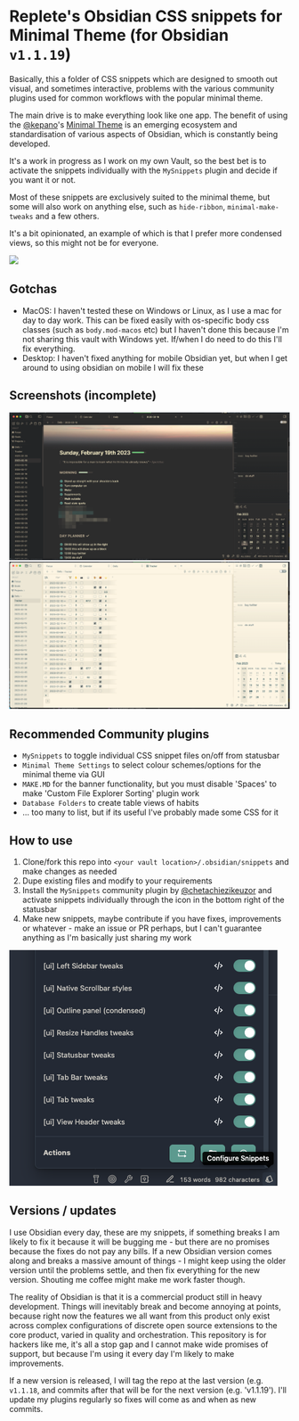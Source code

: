 # Replete's Obsidian CSS snippets for Minimal Theme (for Obsidian `v1.1.19`)

Basically, this a folder of CSS snippets which are designed to smooth out visual, and sometimes interactive, problems with the various community plugins used for common workflows with the popular minimal theme.

The main drive is to make everything look like one app. The benefit of using the [@kepano](https://github.com/kepan)'s [Minimal Theme](https://github.com/kepano/obsidian-minimal) is an emerging ecosystem and standardisation of various aspects of Obsidian, which is constantly being developed.

It's a work in progress as I work on my own Vault, so the best bet is to activate the snippets individually with the `MySnippets` plugin and decide if you want it or not.

Most of these snippets are exclusively suited to the minimal theme, but some will also work on anything else, such as `hide-ribbon`, `minimal-make-tweaks` and a few others.

It's a bit opinionated, an example of which is that I prefer more condensed views, so this might not be for everyone.

<a href="https://www.buymeacoffee.com/replete"><img src="https://img.buymeacoffee.com/button-api/?text=Buy me a coffee&emoji=&slug=replete&button_colour=6a8695&font_colour=ffffff&font_family=Poppins&outline_colour=000000&coffee_colour=FFDD00"></a>

## Gotchas

- MacOS: I haven't tested these on Windows or Linux, as I use a mac for day to day work. This can be fixed easily with os-specific body css classes (such as `body.mod-macos` etc) but I haven't done this because I'm not sharing this vault with Windows yet. If/when I do need to do this I'll fix everything.
- Desktop: I haven't fixed anything for mobile Obsidian yet, but when I get around to using obsidian on mobile I will fix these

## Screenshots (incomplete)

![Dark theme](_theme-dark.png)
![Light theme](_theme-light.png)

## Recommended Community plugins

- `MySnippets` to toggle individual CSS snippet files on/off from statusbar
- `Minimal Theme Settings` to select colour schemes/options for the minimal theme via GUI
- `MAKE.MD` for the banner functionality, but you must disable 'Spaces' to make 'Custom File Explorer Sorting' plugin work
- `Database Folders` to create table views of habits
- ... too many to list, but if its useful I've probably made some CSS for it

## How to use

1. Clone/fork this repo into `<your vault location>/.obsidian/snippets` and make changes as needed
2. Dupe existing files and modify to your requirements
3. Install the `MySnippets` community plugin by [@chetachiezikeuzor](https://github.com/chetachiezikeuzor) and activate snippets individually through the icon in the bottom right of the statusbar
4. Make new snippets, maybe contribute if you have fixes, improvements or whatever - make an issue or PR perhaps, but I can't guarantee anything as I'm basically just sharing my work

![MySnippets plugin preview](_mysnippets-image.png)

## Versions / updates

I use Obsidian every day, these are my snippets, if something breaks I am likely to fix it because it will be bugging me - but there are no promises because the fixes do not pay any bills. If a new Obsidian version comes along and breaks a massive amount of things - I might keep using the older version until the problems settle, and then fix 
everything for the new version. Shouting me coffee might make me work faster though.

The reality of Obsidian is that it is a commercial product still in heavy development. Things will inevitably break and become annoying at points, because right now the features we all want from this product only exist across complex configurations of discrete open source extensions to the core product, varied in quality and orchestration. This 
repository is for hackers like me, it's all a stop gap and I cannot make wide promises of support, but because I'm using it every day I'm likely to make improvements.

If a new version is released, I will tag the repo at the last version (e.g. `v1.1.18`, and commits after that will be for the next version (e.g. 'v1.1.19'). I'll update my plugins regularly so fixes will come as and when as new commits.
